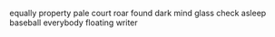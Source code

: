 equally property pale court roar found dark mind glass check asleep baseball everybody floating writer